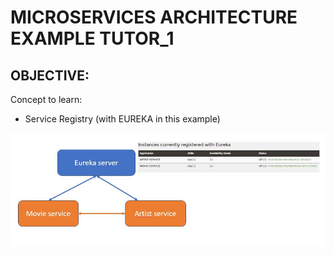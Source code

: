 # MICROSERVICES ARCHITECTURE EXAMPLE TUTOR_1

## OBJECTIVE:
Concept to learn:
- Service Registry (with EUREKA in this example)

![Design](design.jpg "Design")